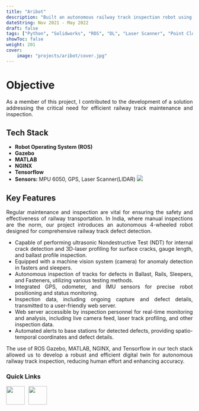 ```yaml
---
title: "Aribot"
description: "Built an autonomous railway track inspection robot using ROS, Gazebo, MATLAB, NGINX, and Tensorflow for efficient defect detection and real-time monitoring."
dateString: Nov 2021 - May 2022
draft: false
tags: ["Python", "Solidworks", "ROS", "DL", "Laser Scanner", "Point Clouds", "Predictive Maintenance", "Mechanical Fabrication"]
showToc: false
weight: 201
cover:
    image: "projects/aribot/cover.jpg"
--- 
```


<div style="text-align: justify">

<h1> Objective</h1>
As a member of this project, I contributed to the development of a solution addressing the critical need for efficient railway track maintenance and inspection.

<h2> Tech Stack </h2>

- **Robot Operating System (ROS)** 
- **Gazebo** 
- **MATLAB**
- **NGINX**
- **Tensorflow**
- **Sensors:** MPU 6050, GPS, Laser Scanner(LIDAR)
![](/projects/aribot/img1.jpg)
<h2> Key Features </h2>
Regular maintenance and inspection are vital for ensuring the safety and effectiveness of railway transportation. In India, where manual inspections are the norm, our project introduces an autonomous 4-wheeled robot designed for comprehensive railway track defect detection.

- Capable of performing ultrasonic Nondestructive Test (NDT) for internal crack detection and 3D-laser profiling for surface cracks, gauge length, and ballast profile inspection.
- Equipped with a machine vision system (camera) for anomaly detection in fasters and sleepers.
- Autonomous inspection of tracks for defects in Ballast, Rails, Sleepers, and Fasteners, utilizing various testing methods.
- Integrated GPS, odometer, and IMU sensors for precise robot positioning and status monitoring.
- Inspection data, including ongoing capture and defect details, transmitted to a user-friendly web server.
- Web server accessible by inspection personnel for real-time monitoring and analysis, including live camera feed, laser track profiling, and other inspection data.
- Automated alerts to base stations for detected defects, providing spatio-temporal coordinates and defect details.

The use of ROS Gazebo, MATLAB, NGINX, and Tensorflow in our tech stack allowed us to develop a robust and efficient digital twin for autonomous railway track inspection, reducing human effort and enhancing accuracy.

</div>


<h3> Quick Links </h3>
<!--- this is for the link icons  --->
<meta name="viewport" content="width=device-width, initial-scale=1" />
<style>
  /* styles for grid container */
  .grid-container {
    display: grid;
    grid-template-columns: 60px 1fr;
    
    position: relative;
  }

  .grid-item {
    overflow: hidden;
  }
</style>
<div class="grid-container">
  <div class="grid-item">
    <a href="https://youtu.be/xe1oSxpRqOU?si=KrZDTbiFLNP0Vb6J"><img src="/icons/youtube.png" width="50" height="50" style="justify-content: space-between;" /></a>
  </div>
  <div class="grid-item">
    <a href="https://rmi.nitt.edu/project/github.com/RMI-NITT/ARIBOT"><img src="/icons/github.png" width="50" height="50" style="justify-content: space-between;"  /></a>
  </div>

</div>
